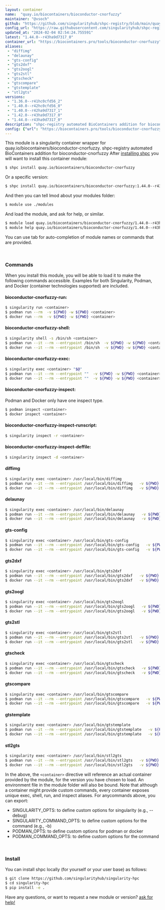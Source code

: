 ```yaml
---
layout: container
name:  "quay.io/biocontainers/bioconductor-cnorfuzzy"
maintainer: "@vsoch"
github: "https://github.com/singularityhub/shpc-registry/blob/main/quay.io/biocontainers/bioconductor-cnorfuzzy/container.yaml"
config_url: "https://raw.githubusercontent.com/singularityhub/shpc-registry/main/quay.io/biocontainers/bioconductor-cnorfuzzy/container.yaml"
updated_at: "2024-02-04 02:54:24.755591"
latest: "1.44.0--r43ha9d7317_0"
container_url: "https://biocontainers.pro/tools/bioconductor-cnorfuzzy"
aliases:
 - "diffimg"
 - "delaunay"
 - "gts-config"
 - "gts2dxf"
 - "gts2oogl"
 - "gts2stl"
 - "gtscheck"
 - "gtscompare"
 - "gtstemplate"
 - "stl2gts"
versions:
 - "1.36.0--r41hc0cfd56_2"
 - "1.40.0--r42hc0cfd56_0"
 - "1.40.0--r42ha9d7317_1"
 - "1.42.0--r43ha9d7317_0"
 - "1.44.0--r43ha9d7317_0"
description: "shpc-registry automated BioContainers addition for bioconductor-cnorfuzzy"
config: {"url": "https://biocontainers.pro/tools/bioconductor-cnorfuzzy", "maintainer": "@vsoch", "description": "shpc-registry automated BioContainers addition for bioconductor-cnorfuzzy", "latest": {"1.44.0--r43ha9d7317_0": "sha256:106cd6d52466e04220e274a00af1cfd2f6de2d8da9085b6c4ac34e55c33b4ff7"}, "tags": {"1.36.0--r41hc0cfd56_2": "sha256:594c5536c5f30094a62a76d050f202884436116b4d9145f9b8a67d22e1e48b4a", "1.40.0--r42hc0cfd56_0": "sha256:ad67bc38f0e1c7d991df7478da88f8f07a09dcb514990feb0a8865dfaf631840", "1.40.0--r42ha9d7317_1": "sha256:00c906157d41152b99d811be50a6840579d0c7a32c655c5a908abf4ee9532d24", "1.42.0--r43ha9d7317_0": "sha256:baa4f2fd099b901458d1ecda59f596ffc898068955d65f008e3537ccf59c4989", "1.44.0--r43ha9d7317_0": "sha256:106cd6d52466e04220e274a00af1cfd2f6de2d8da9085b6c4ac34e55c33b4ff7"}, "docker": "quay.io/biocontainers/bioconductor-cnorfuzzy", "aliases": {"diffimg": "/usr/local/bin/diffimg", "delaunay": "/usr/local/bin/delaunay", "gts-config": "/usr/local/bin/gts-config", "gts2dxf": "/usr/local/bin/gts2dxf", "gts2oogl": "/usr/local/bin/gts2oogl", "gts2stl": "/usr/local/bin/gts2stl", "gtscheck": "/usr/local/bin/gtscheck", "gtscompare": "/usr/local/bin/gtscompare", "gtstemplate": "/usr/local/bin/gtstemplate", "stl2gts": "/usr/local/bin/stl2gts"}}
---
```


This module is a singularity container wrapper for quay.io/biocontainers/bioconductor-cnorfuzzy.
shpc-registry automated BioContainers addition for bioconductor-cnorfuzzy
After [installing shpc](#install) you will want to install this container module:


```bash
$ shpc install quay.io/biocontainers/bioconductor-cnorfuzzy
```

Or a specific version:

```bash
$ shpc install quay.io/biocontainers/bioconductor-cnorfuzzy:1.44.0--r43ha9d7317_0
```

And then you can tell lmod about your modules folder:

```bash
$ module use ./modules
```

And load the module, and ask for help, or similar.

```bash
$ module load quay.io/biocontainers/bioconductor-cnorfuzzy/1.44.0--r43ha9d7317_0
$ module help quay.io/biocontainers/bioconductor-cnorfuzzy/1.44.0--r43ha9d7317_0
```

You can use tab for auto-completion of module names or commands that are provided.

<br>

### Commands

When you install this module, you will be able to load it to make the following commands accessible.
Examples for both Singularity, Podman, and Docker (container technologies supported) are included.

#### bioconductor-cnorfuzzy-run:

```bash
$ singularity run <container>
$ podman run --rm  -v ${PWD} -w ${PWD} <container>
$ docker run --rm  -v ${PWD} -w ${PWD} <container>
```

#### bioconductor-cnorfuzzy-shell:

```bash
$ singularity shell -s /bin/sh <container>
$ podman run --it --rm --entrypoint /bin/sh  -v ${PWD} -w ${PWD} <container>
$ docker run --it --rm --entrypoint /bin/sh  -v ${PWD} -w ${PWD} <container>
```

#### bioconductor-cnorfuzzy-exec:

```bash
$ singularity exec <container> "$@"
$ podman run --it --rm --entrypoint ""  -v ${PWD} -w ${PWD} <container> "$@"
$ docker run --it --rm --entrypoint ""  -v ${PWD} -w ${PWD} <container> "$@"
```

#### bioconductor-cnorfuzzy-inspect:

Podman and Docker only have one inspect type.

```bash
$ podman inspect <container>
$ docker inspect <container>
```

#### bioconductor-cnorfuzzy-inspect-runscript:

```bash
$ singularity inspect -r <container>
```

#### bioconductor-cnorfuzzy-inspect-deffile:

```bash
$ singularity inspect -d <container>
```


#### diffimg

```bash
$ singularity exec <container> /usr/local/bin/diffimg
$ podman run --it --rm --entrypoint /usr/local/bin/diffimg   -v ${PWD} -w ${PWD} <container> -c " $@"
$ docker run --it --rm --entrypoint /usr/local/bin/diffimg   -v ${PWD} -w ${PWD} <container> -c " $@"
```


#### delaunay

```bash
$ singularity exec <container> /usr/local/bin/delaunay
$ podman run --it --rm --entrypoint /usr/local/bin/delaunay   -v ${PWD} -w ${PWD} <container> -c " $@"
$ docker run --it --rm --entrypoint /usr/local/bin/delaunay   -v ${PWD} -w ${PWD} <container> -c " $@"
```


#### gts-config

```bash
$ singularity exec <container> /usr/local/bin/gts-config
$ podman run --it --rm --entrypoint /usr/local/bin/gts-config   -v ${PWD} -w ${PWD} <container> -c " $@"
$ docker run --it --rm --entrypoint /usr/local/bin/gts-config   -v ${PWD} -w ${PWD} <container> -c " $@"
```


#### gts2dxf

```bash
$ singularity exec <container> /usr/local/bin/gts2dxf
$ podman run --it --rm --entrypoint /usr/local/bin/gts2dxf   -v ${PWD} -w ${PWD} <container> -c " $@"
$ docker run --it --rm --entrypoint /usr/local/bin/gts2dxf   -v ${PWD} -w ${PWD} <container> -c " $@"
```


#### gts2oogl

```bash
$ singularity exec <container> /usr/local/bin/gts2oogl
$ podman run --it --rm --entrypoint /usr/local/bin/gts2oogl   -v ${PWD} -w ${PWD} <container> -c " $@"
$ docker run --it --rm --entrypoint /usr/local/bin/gts2oogl   -v ${PWD} -w ${PWD} <container> -c " $@"
```


#### gts2stl

```bash
$ singularity exec <container> /usr/local/bin/gts2stl
$ podman run --it --rm --entrypoint /usr/local/bin/gts2stl   -v ${PWD} -w ${PWD} <container> -c " $@"
$ docker run --it --rm --entrypoint /usr/local/bin/gts2stl   -v ${PWD} -w ${PWD} <container> -c " $@"
```


#### gtscheck

```bash
$ singularity exec <container> /usr/local/bin/gtscheck
$ podman run --it --rm --entrypoint /usr/local/bin/gtscheck   -v ${PWD} -w ${PWD} <container> -c " $@"
$ docker run --it --rm --entrypoint /usr/local/bin/gtscheck   -v ${PWD} -w ${PWD} <container> -c " $@"
```


#### gtscompare

```bash
$ singularity exec <container> /usr/local/bin/gtscompare
$ podman run --it --rm --entrypoint /usr/local/bin/gtscompare   -v ${PWD} -w ${PWD} <container> -c " $@"
$ docker run --it --rm --entrypoint /usr/local/bin/gtscompare   -v ${PWD} -w ${PWD} <container> -c " $@"
```


#### gtstemplate

```bash
$ singularity exec <container> /usr/local/bin/gtstemplate
$ podman run --it --rm --entrypoint /usr/local/bin/gtstemplate   -v ${PWD} -w ${PWD} <container> -c " $@"
$ docker run --it --rm --entrypoint /usr/local/bin/gtstemplate   -v ${PWD} -w ${PWD} <container> -c " $@"
```


#### stl2gts

```bash
$ singularity exec <container> /usr/local/bin/stl2gts
$ podman run --it --rm --entrypoint /usr/local/bin/stl2gts   -v ${PWD} -w ${PWD} <container> -c " $@"
$ docker run --it --rm --entrypoint /usr/local/bin/stl2gts   -v ${PWD} -w ${PWD} <container> -c " $@"
```



In the above, the `<container>` directive will reference an actual container provided
by the module, for the version you have chosen to load. An environment file in the
module folder will also be bound. Note that although a container
might provide custom commands, every container exposes unique exec, shell, run, and
inspect aliases. For anycommands above, you can export:

 - SINGULARITY_OPTS: to define custom options for singularity (e.g., --debug)
 - SINGULARITY_COMMAND_OPTS: to define custom options for the command (e.g., -b)
 - PODMAN_OPTS: to define custom options for podman or docker
 - PODMAN_COMMAND_OPTS: to define custom options for the command

<br>

### Install

You can install shpc locally (for yourself or your user base) as follows:

```bash
$ git clone https://github.com/singularityhub/singularity-hpc
$ cd singularity-hpc
$ pip install -e .
```

Have any questions, or want to request a new module or version? [ask for help!](https://github.com/singularityhub/singularity-hpc/issues)